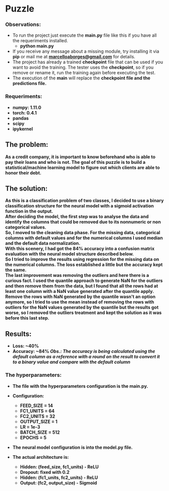 # Puzzle


### Observations:
- To run the project just execute the <b>main.py</b> file like this if you have all the requeriments installed.
  - <b>python main.py</b>
- If you receive any message about a missing module, try installing it via <b>pip</b> or mail me at <b>marcelloaborges@gmail.com</b> for details.
- The project has already a trained <b>checkpoint</b> file that can be used if you want to avoid the training. The tester uses the <b>checkpoint</b>, so if you remove or rename it, run the training again before executing the test.
- The execution of the <b>main</b> will replace the <b>checkpoint<b> file and the <b>predictions<b> file.


### Requeriments:
- numpy: 1.11.0
- torch: 0.4.1
- pandas
- scipy
- ipykernel


## The problem:
As a credit company, it is important to know beforehand who is able to pay their loans and who
is not. The goal of this puzzle is to build a statistical/machine learning model to figure out which
clients are able to honor their debt.


## The solution:
As this is a classification problem of two classes, I decided to use a binary classification structure for the neural model with a sigmoid activation function in the output.<br />
After deciding the model, the first step was to analyse the data and identify the columns that could be removed due to its nonnumeric or non categorical values.<br />
So, I moved to the cleaning data phase. For the missing data, categorical columns with default values and for the numerical columns I used median and the default data normalization. <br />
With this scenery, I had got the <b>84%</b> accuracy into a confusion matrix evaluation with the neural model structure described below.<br />
So I tried to improve the results using regression for the missing data on the numerical columns. The loss established a little but the accuracy kept the same.<br />
The last improvement was removing the outliers and here there is a curious fact. I used the quantile approach to generate NaN for the outliers and then remove them from the data, but I found that all the rows had at least one column with a NaN value generated after the quantile apply. Remove the rows with NaN generated by the quantile wasn't an option anymore, so I tried to use the mean instead of removing the rows with outliers for the NaN values generated by the quantile but the results got worse, so I removed the outliers treatment and kept the solution as it was before this last step.


## Results:
- Loss: ~40%
- Accuracy: ~84%
<i>Obs.: The accuracy is being calculated using the <b>default</b> column as a reference with a <b>round</b> on the result to convert it to a binary value and compare with the default column</i>


### The hyperparameters:
- The file with the hyperparameters configuration is the <b>main.py</b>.
- Configuration:
  - FEED_SIZE = 14
  - FC1_UNITS = 64 
  - FC2_UNITS = 32 
  - OUTPUT_SIZE = 1
  - LR = 1e-3
  - BATCH_SIZE = 512
  - EPOCHS = 5

- The neural model configuration is into the <b>model.py</b> file.
- The actual architecture is:    
  - Hidden: (feed_size, fc1_units)   - ReLU    
  - Dropout: fixed with 0.2
  - Hidden: (fc1_units, fc2_units)   - ReLU    
  - Output: (fc2, output_size)       - Sigmoid